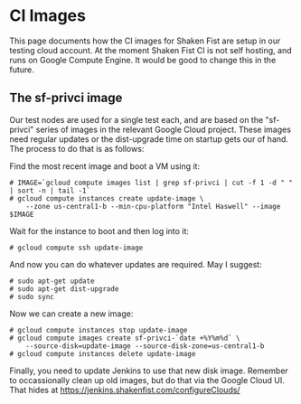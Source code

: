 # CI Images

This page documents how the CI images for Shaken Fist are setup in our testing cloud account. At the moment Shaken Fist CI is not self hosting, and runs on Google Compute Engine. It would be good to change this in the future.

## The sf-privci image

Our test nodes are used for a single test each, and are based on the "sf-privci" series of images in the relevant Google Cloud project. These images need regular updates or the dist-upgrade time on startup gets our of hand. The process to do that is as follows:

Find the most recent image and boot a VM using it:

```
# IMAGE=`gcloud compute images list | grep sf-privci | cut -f 1 -d " " | sort -n | tail -1`
# gcloud compute instances create update-image \
    --zone us-central1-b --min-cpu-platform "Intel Haswell" --image $IMAGE
```

Wait for the instance to boot and then log into it:

```
# gcloud compute ssh update-image
```

And now you can do whatever updates are required. May I suggest:

```
# sudo apt-get update
# sudo apt-get dist-upgrade
# sudo sync
```

Now we can create a new image:

```
# gcloud compute instances stop update-image
# gcloud compute images create sf-privci-`date +%Y%m%d` \
    --source-disk=update-image --source-disk-zone=us-central1-b
# gcloud compute instances delete update-image
```

Finally, you need to update Jenkins to use that new disk image. Remember to occassionally clean up old images, but do that via the Google Cloud UI. That hides at https://jenkins.shakenfist.com/configureClouds/
